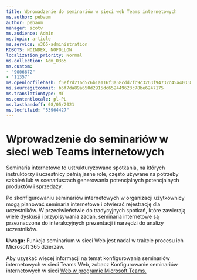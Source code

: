 ```yaml
---
title: Wprowadzenie do seminariów w sieci web Teams internetowych
ms.author: pebaum
author: pebaum
manager: scotv
ms.audience: Admin
ms.topic: article
ms.service: o365-administration
ROBOTS: NOINDEX, NOFOLLOW
localization_priority: Normal
ms.collection: Adm_O365
ms.custom:
- "9006672"
- "11357"
ms.openlocfilehash: f5ef7d216d5c6b1a116f3a58cdd7fc9c3263f94732c45a403381b987381be37b
ms.sourcegitcommit: b5f7da89a650d2915dc652449623c78be6247175
ms.translationtype: MT
ms.contentlocale: pl-PL
ms.lasthandoff: 08/05/2021
ms.locfileid: "53964427"
---
```

# <a name="getting-started-with-teams-webinars"></a>Wprowadzenie do seminariów w sieci web Teams internetowych

Seminaria internetowe to ustrukturyzowane spotkania, na których instruktorzy i uczestnicy pełnią jasne role, często używane na potrzeby szkoleń lub w scenariuszach generowania potencjalnych potencjalnych produktów i sprzedaży.

Po skonfigurowaniu seminariów internetowych w organizacji użytkownicy mogą planować seminaria internetowe i otwierać rejestrację dla uczestników. W przeciwieństwie do tradycyjnych spotkań, które zawierają wiele dyskusji i przypisywania zadań, seminaria internetowe są przeznaczone do interakcyjnych prezentacji i narzędzi do analizy uczestników.

**Uwaga:** Funkcja seminarium w sieci Web jest nadal w trakcie procesu ich Microsoft 365 dzierżaw. 

Aby uzyskać więcej informacji na temat konfigurowania seminariów internetowych w sieci Teams Web, zobacz Konfigurowanie seminariów internetowych w sieci [Web w programie Microsoft Teams.](/microsoftteams/set-up-webinars)